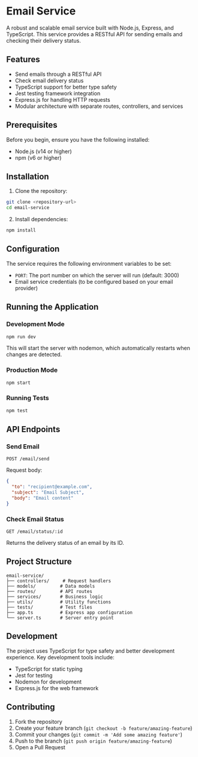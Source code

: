 # Email Service

A robust and scalable email service built with Node.js, Express, and TypeScript. This service provides a RESTful API for sending emails and checking their delivery status.

## Features

- Send emails through a RESTful API
- Check email delivery status
- TypeScript support for better type safety
- Jest testing framework integration
- Express.js for handling HTTP requests
- Modular architecture with separate routes, controllers, and services

## Prerequisites

Before you begin, ensure you have the following installed:
- Node.js (v14 or higher)
- npm (v6 or higher)

## Installation

1. Clone the repository:
```bash
git clone <repository-url>
cd email-service
```

2. Install dependencies:
```bash
npm install
```

## Configuration

The service requires the following environment variables to be set:
- `PORT`: The port number on which the server will run (default: 3000)
- Email service credentials (to be configured based on your email provider)

## Running the Application

### Development Mode
```bash
npm run dev
```
This will start the server with nodemon, which automatically restarts when changes are detected.

### Production Mode
```bash
npm start
```

### Running Tests
```bash
npm test
```

## API Endpoints

### Send Email
```
POST /email/send
```
Request body:
```json
{
  "to": "recipient@example.com",
  "subject": "Email Subject",
  "body": "Email content"
}
```

### Check Email Status
```
GET /email/status/:id
```
Returns the delivery status of an email by its ID.

## Project Structure

```
email-service/
├── controllers/     # Request handlers
├── models/         # Data models
├── routes/         # API routes
├── services/       # Business logic
├── utils/          # Utility functions
├── tests/          # Test files
├── app.ts          # Express app configuration
└── server.ts       # Server entry point
```

## Development

The project uses TypeScript for type safety and better development experience. Key development tools include:

- TypeScript for static typing
- Jest for testing
- Nodemon for development
- Express.js for the web framework

## Contributing

1. Fork the repository
2. Create your feature branch (`git checkout -b feature/amazing-feature`)
3. Commit your changes (`git commit -m 'Add some amazing feature'`)
4. Push to the branch (`git push origin feature/amazing-feature`)
5. Open a Pull Request
